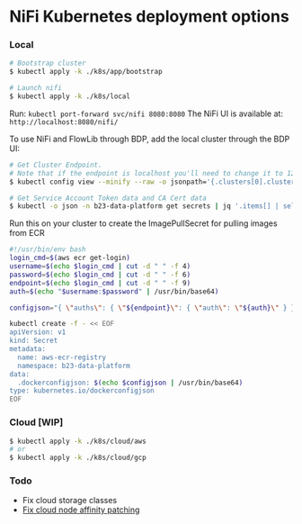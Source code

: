 # NiFi Kubernetes deployment options #

### Local ###

```bash
# Bootstrap cluster
$ kubectl apply -k ./k8s/app/bootstrap

# Launch nifi
$ kubectl apply -k ./k8s/local
```

Run: `kubectl port-forward svc/nifi 8080:8080`
The NiFi UI is available at: `http://localhost:8080/nifi/`

To use NiFi and FlowLib through BDP, add the local cluster through the BDP UI:
```bash
# Get Cluster Endpoint.
# Note that if the endpoint is localhost you'll need to change it to 127.0.0.1, otherwise cert verification fails
$ kubectl config view --minify --raw -o jsonpath='{.clusters[0].cluster.server}'

# Get Service Account Token data and CA Cert data
$ kubectl -o json -n b23-data-platform get secrets | jq '.items[] | select(.metadata.name | startswith("b23-")) | {token: .data.token | @base64d, ca_cert: .data."ca.crt" }'
```

Run this on your cluster to create the ImagePullSecret for pulling images from ECR

```bash
#!/usr/bin/env bash
login_cmd=$(aws ecr get-login)
username=$(echo $login_cmd | cut -d " " -f 4)
password=$(echo $login_cmd | cut -d " " -f 6)
endpoint=$(echo $login_cmd | cut -d " " -f 9)
auth=$(echo "$username:$password" | /usr/bin/base64)

configjson="{ \"auths\": { \"${endpoint}\": { \"auth\": \"${auth}\" } } }"

kubectl create -f - << EOF
apiVersion: v1
kind: Secret
metadata:
  name: aws-ecr-registry
  namespace: b23-data-platform
data:
  .dockerconfigjson: $(echo $configjson | /usr/bin/base64)
type: kubernetes.io/dockerconfigjson
EOF
```

### Cloud [WIP] ###

```bash
$ kubectl apply -k ./k8s/cloud/aws
# or
$ kubectl apply -k ./k8s/cloud/gcp
```

### Todo ###

- Fix cloud storage classes
- [Fix cloud node affinity patching](https://github.com/kubernetes-sigs/kustomize/issues/937)
